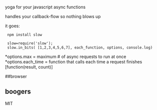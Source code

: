yoga for your javascript async functions

handles your callback-flow so nothing blows up

it goes:

     npm install slow

     slow=require('slow');
     slow.in_bits( [1,2,3,4,5,6,7], each_function, options, console.log)

*options.max = maximum # of async requests to run at once
*options.each_time = function that calls each time a request finishes [function(result, count)]

##browser
    <script src="./slow.js"></script>
    <script src="http://code.jquery.com/jquery-latest.js"></script>
    <script src="https://raw.github.com/caolan/async/master/lib/async.js"></script>
    <script>
    $(function() {
      slow.in_bits( [1,2,3,4,5,6,7], my_function, {max:3}, function(r){
        $("#result").html(r.join('<br/>'))
      })
      function my_function(q, callback){
        var x=Math.floor(Math.random()*2000)
        setTimeout(function(){callback("finished "+q+" in "+x+"ms")}, x)
      }
    })
    </script>
    <div id="result"></div>


## boogers
MIT